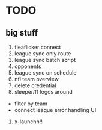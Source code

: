 # TODO

## big stuff

1. fleaflicker connect
2. league sync only route
3. league sync batch script
4. opponents
5. league sync on schedule
6. nfl team overview
7. delete credential
8. sleeper/ff logos around

- filter by team
- connect league error handling UI

1. x-launchh!!
